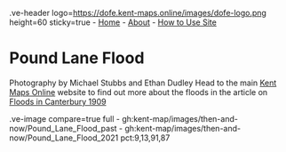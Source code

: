 .ve-header logo=https://dofe.kent-maps.online/images/dofe-logo.png height=60 sticky=true
	- [Home](/)
	- [About](/about)
	- [How to Use Site](/howto)

# Pound Lane Flood

Photography by Michael Stubbs and Ethan Dudley
Head to the main [Kent Maps Online](https://kent-maps.online/) website to find out more about the floods in the article on [Floods in Canterbury 1909](https://kent-maps.online/canterbury/20c-canterbury-floods/)

.ve-image compare=true full
    - gh:kent-map/images/then-and-now/Pound_Lane_Flood_past
    - gh:kent-map/images/then-and-now/Pound_Lane_Flood_2021 pct:9,13,91,87
